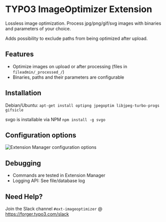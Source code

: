 # TYPO3 ImageOptimizer Extension

Lossless image optimization. Process jpg/png/gif/svg images with binaries and parameters of your choice.

Adds possibility to exclude paths from being optimized after upload.

## Features

* Optimize images on upload or after processing (files in `fileadmin/_processed_/`)
* Binaries, paths and their parameters are configurable

## Installation

Debian/Ubuntu: `apt-get install optipng jpegoptim libjpeg-turbo-progs gifsicle`

svgo is installable via NPM `npm install -g svgo`

## Configuration options

![Extension Manager configuration options](https://raw.githubusercontent.com/christophlehmann/imageoptimizer/master/Documentation/configuration.png)

## Debugging

* Commands are tested in Extension Manager
* Logging API: See file/database log

## Need Help?

Join the Slack channel `#ext-imageoptimizer` @ https://forger.typo3.com/slack
